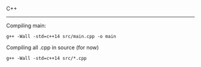 C++

---
Compiling main:
```
g++ -Wall -std=c++14 src/main.cpp -o main
```

Compiling all .cpp in source (for now)
```
g++ -Wall -std=c++14 src/*.cpp
```
